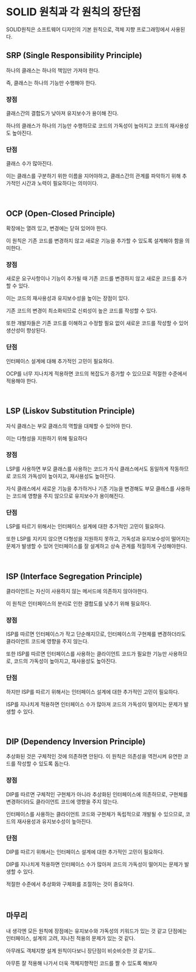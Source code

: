 # SOLID 원칙과 각 원칙의 장단점

SOLID원칙은 소프트웨어 디자인의 기본 원칙으로, 객체 지향 프로그래밍에서 사용된다. 

## SRP (Single Responsibility Principle)

하나의 클래스는 하나의 책임만 가져야 한다.
  
즉, 클래스는 하나의 기능만 수행해야 한다.

### 장점
클래스간의 결합도가 낮아져 유지보수가 용이해 진다.
  
하나의 클래스가 하나의 기능만 수행하므로 코드의 가독성이 높아지고 코드의 재사용성도 높아진다.
  
### 단점
클래스 수가 많아진다.
  
이는 클래스를 구분하기 위한 이름을 지어야하고, 클래스간의 관계를 파악하기 위해 추가적인 시간과 노력이 필요하다는 의미이다.

<br>

## OCP (Open-Closed Principle)
확장에는 열려 있고, 변경에는 닫혀 있어야 한다. 
  
이 원칙은 기존 코드를 변경하지 않고 새로운 기능을 추가할 수 있도록 설계해야 함을 의미한다.

### 장점
새로운 요구사항이나 기능이 추가될 때 기존 코드를 변경하지 않고 새로운 코드를 추가할 수 있다.
  
이는 코드의 재사용성과 유지보수성을 높이는 장점이 있다.
  
기존 코드의 변경이 최소화되므로 신뢰성이 높은 코드를 작성할 수 있다.
  
또한 개발자들은 기존 코드를 이해하고 수정할 필요 없이 새로운 코드를 작성할 수 있어 생산성이 향상된다.

### 단점
인터페이스 설계에 대해 추가적인 고민이 필요하다.
  
OCP를 너무 지나치게 적용하면 코드의 복잡도가 증가할 수 있으므로 적절한 수준에서 적용해야 한다.

<br>

## LSP (Liskov Substitution Principle)
자식 클래스는 부모 클래스의 역할을 대체할 수 있어야 한다.
  
이는 다형성을 지원하기 위해 필요하다

### 장점
LSP를 사용하면 부모 클래스를 사용하는 코드가 자식 클래스에서도 동일하게 작동하므로 코드의 가독성이 높아지고, 재사용성도 높아진다.
  
자식 클래스에서 새로운 기능을 추가하거나 기존 기능을 변경해도 부모 클래스를 사용하는 코드에 영향을 주지 않으므로 유지보수가 용이해진다.

### 단점
LSP를 따르기 위해서는 인터페이스 설계에 대한 추가적인 고민이 필요하다. 
  
또한 LSP를 지키지 않으면 다형성을 지원하지 못하고, 가독성과 유지보수성이 떨어지는 문제가 발생할 수 있어 인터페이스를 잘 설계하고 상속 관계를 적절하게 구성해야한다.

<br>

## ISP (Interface Segregation Principle)
클라이언트는 자신이 사용하지 않는 메서드에 의존하지 않아야한다.
  
이 원칙은  인터페이스의 분리로 인한 결합도를 낮추기 위해 필요하다.

### 장점
ISP를 따르면 인터페이스가 작고 단순해지므로, 인터페이스의 구현체를 변경하더라도 클라이언트 코드에 영향을 주지 않는다.
  
또한 ISP를 따르면 인터페이스를 사용하는 클라이언트 코드가 필요한 기능만 사용하므로, 코드의 가독성이 높아지고, 재사용성도 높아진다.
  
### 단점  
하지만 ISP를 따르기 위해서는 인터페이스 설계에 대한 추가적인 고민이 필요하다.
  
ISP를 지나치게 적용하면 인터페이스 수가 많아져 코드의 가독성이 떨어지는 문제가 발생할 수 있다.


<br>

## DIP (Dependency Inversion Principle)
추상화된 것은 구체적인 것에 의존하면 안된다. 이 원칙은 의존성을 역전시켜 유연한 코드를 작성할 수 있도록 돕는다.

### 장점
DIP를 따르면 구체적인 구현체가 아니라 추상화된 인터페이스에 의존하므로, 구현체를 변경하더라도 클라이언트 코드에 영향을 주지 않는다.
  
인터페이스를 사용하는 클라이언트 코드와 구현체가 독립적으로 개발될 수 있으므로, 코드의 재사용성과 유지보수성이 높아진다.
  
### 단점
DIP를 따르기 위해서는 인터페이스 설계에 대한 추가적인 고민이 필요하다.
  
DIP를 지나치게 적용하면 인터페이스 수가 많아져 코드의 가독성이 떨어지는 문제가 발생할 수 있다.
  
적절한 수준에서 추상화와 구체화를 조절하는 것이 중요하다.

<br>

## 마무리
내 생각엔 모든 원칙에 장점에는 유지보수와 가독성의 키워드가 있는 것 같고 단점에는 인터페이스, 설계의 고려, 지나친 적용의 문제가 있는 것 같다.
  
아무래도 객체지향 설계 원칙이다보니 장단점이 비슷비슷한 것 같기도..
  
아무튼 잘 적용해 나가서 더욱 객체지향적인 코드를 짤 수 있도록 해보자